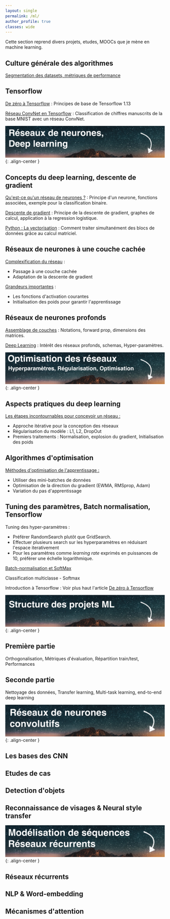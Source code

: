 ```yaml
---
layout: single
permalink: /ml/
author_profile: true
classes: wide
---
```


Cette section reprend divers projets, etudes, MOOCs que je mène en machine learning.

## Culture générale des algorithmes
[Segmentation des datasets, métriques de performance](https://alexpeterbec.github.io/metrics/scoring/algorithm-scoring/)

## Tensorflow
[De zéro à Tensorflow](https://alexpeterbec.github.io/definitions/tensorflow/tensors/tensorflow-theorie/) : Principes de base de Tensorflow 1.13

[Réseau ConvNet en Tensorflow](https://alexpeterbec.github.io/assets/tensorflow/ConvNet_MNIST.html) : Classification de chiffres manuscrits de la base MNIST avec un réseau ConvNet.

![image](/assets/images/banners/deep-learning1.jpg){: .align-center }

## Concepts du deep learning, descente de gradient

[Qu'est-ce qu'un réseau de neurones ?](https://alexpeterbec.github.io/nn/nn-intro-dl/) : Principe d'un neurone, fonctions associées, exemple pour la classification binaire.

[Descente de gradient](https://alexpeterbec.github.io/ml/graph/algebre/nn-gradient-computation/) : Principe de la descente de gradient, graphes de calcul, application à la regression logistique.

[Python : La vectorisation](https://alexpeterbec.github.io/ml/python/nn-vectorization/) : Comment traiter simultanément des blocs de données grâce au calcul matriciel.

## Réseaux de neurones à une couche cachée

[Complexification du réseau](https://alexpeterbec.github.io/neural/nets/shallow-network/) :

- Passage à une couche cachée
- Adaptation de la descente de gradient

[Grandeurs importantes](https://alexpeterbec.github.io/deep/learning/activation/shallow-activation-functions/) :

- Les fonctions d'activation courantes
- Initialisation des poids pour garantir l'apprentissage

## Réseaux de neurones profonds

[Assemblage de couches](https://alexpeterbec.github.io/deep-learning/deep-networks/) : Notations, forward prop, dimensions des matrices.

[Deep Learning](https://alexpeterbec.github.io/deep-learning/deep-representation/) : Intérêt des réseaux profonds, schemas, Hyper-paramètres.

![image](/assets/images/banners/deep-learning2.jpg){: .align-center }

## Aspects pratiques du deep learning

[Les étapes incontournables pour concevoir un réseau :](https://alexpeterbec.github.io/deep-learning/opt-begin/) 

- Approche itérative pour la conception des réseaux
- Régularisation du modèle : L1, L2, DropOut
- Premiers traitements : Normalisation, explosion du gradient, Initialisation des poids

## Algorithmes d'optimisation

[Méthodes d'optimisation de l'apprentissage :](https://alexpeterbec.github.io/deep-learning/opt-methods/) 

- Utiliser des mini-batches de données
- Optimisation de la direction du gradient (EWMA, RMSprop, Adam)
- Variation du pas d'apprentissage

## Tuning des paramètres, Batch normalisation, Tensorflow

Tuning des hyper-paramètres :

- Préférer RandomSearch plutôt que GridSearch.
- Effectuer plusieurs search sur les hyperparamètres en réduisant l'espace iterativement
- Pour les paramètres comme *learning rate* exprimés en puissances de 10, préférer une échelle logarithmique.

[Batch-normalisation et SoftMax](https://alexpeterbec.github.io/deep-learning/softmax-bn/)

Classification multiclasse - Softmax

Introduction à Tensorflow : Voir plus haut l'article [De zéro à Tensorflow](https://alexpeterbec.github.io/definitions/tensorflow/tensors/tensorflow-theorie/)


![image](/assets/images/banners/deep-learning3.jpg){: .align-center }

## Première partie

Orthogonalisation, Métriques d'évaluation, Répartition train/test, Performances

## Seconde partie

Nettoyage des données, Transfer learning, Multi-task learning, end-to-end deep learning

![image](/assets/images/banners/deep-learning4.jpg){: .align-center }

## Les bases des CNN

## Etudes de cas

## Detection d'objets

## Reconnaissance de visages & Neural style transfer

![image](/assets/images/banners/deep-learning5.jpg){: .align-center }

## Réseaux récurrents

## NLP & Word-embedding

## Mécanismes d'attention
